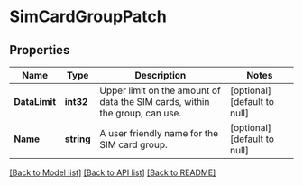 # SimCardGroupPatch

## Properties
Name | Type | Description | Notes
------------ | ------------- | ------------- | -------------
**DataLimit** | **int32** | Upper limit on the amount of data the SIM cards, within the group, can use. | [optional] [default to null]
**Name** | **string** | A user friendly name for the SIM card group. | [optional] [default to null]

[[Back to Model list]](../README.md#documentation-for-models) [[Back to API list]](../README.md#documentation-for-api-endpoints) [[Back to README]](../README.md)

